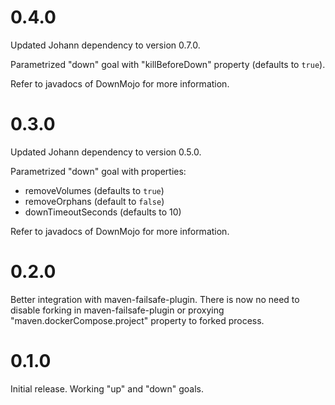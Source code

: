 # 0.4.0

Updated Johann dependency to version 0.7.0.

Parametrized "down" goal with "killBeforeDown" property (defaults to `true`).

Refer to javadocs of DownMojo for more information.

# 0.3.0

Updated Johann dependency to version 0.5.0.

Parametrized "down" goal with properties:
* removeVolumes (defaults to `true`)
* removeOrphans (default to `false`)
* downTimeoutSeconds (defaults to 10)

Refer to javadocs of DownMojo for more information.

# 0.2.0

Better integration with maven-failsafe-plugin. There is now no need to disable forking in maven-failsafe-plugin or proxying "maven.dockerCompose.project"
property to forked process.

# 0.1.0

Initial release. Working "up" and "down" goals.
